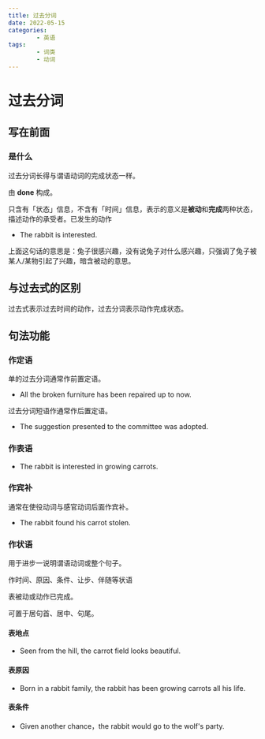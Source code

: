 ```yaml
---
title: 过去分词
date: 2022-05-15
categories:
        - 英语
tags:
        - 词类
        - 动词
---
```


# 过去分词

## 写在前面

### 是什么

过去分词长得与谓语动词的完成状态一样。

由 **done** 构成。

只含有「状态」信息，不含有「时间」信息，表示的意义是**被动**和**完成**两种状态，描述动作的承受者。已发生的动作

- The rabbit is interested.

上面这句话的意思是：兔子很感兴趣，没有说兔子对什么感兴趣，只强调了兔子被某人/某物引起了兴趣，暗含被动的意思。

## 与过去式的区别

过去式表示过去时间的动作，过去分词表示动作完成状态。

## 句法功能

### 作定语

单的过去分词通常作前置定语。

- All the broken furniture has been repaired up to now.

过去分词短语作通常作后置定语。

- The suggestion presented to the committee was adopted.

### 作表语

- The rabbit is interested in growing carrots.

### 作宾补

通常在使役动词与感官动词后面作宾补。

- The rabbit found his carrot stolen.

### 作状语

用于进步一说明谓语动词或整个句子。

作时间、原因、条件、让步、伴随等状语

表被动或动作已完成。

可置于居句首、居中、句尾。

#### 表地点

- Seen from the hill, the carrot field looks beautiful.

#### 表原因

- Born in a rabbit family, the rabbit has been growing carrots all his life.

#### 表条件

- Given another chance，the rabbit would go to the wolf's party.



